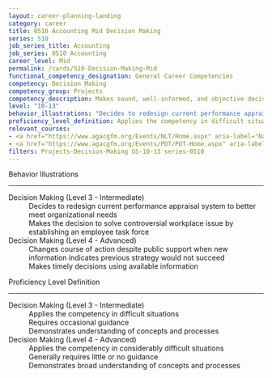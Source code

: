 ```yaml
---
layout: career-planning-landing
category: career
title: 0510 Accounting Mid Decision Making
series: 510
job_series_title: Accounting
job_series: 0510 Accounting
career_level: Mid
permalink: /cards/510-Decision-Making-Mid
functional_competency_designation: General Career Competencies
competency: Decision Making
competency_group: Projects
competency_description: Makes sound, well-informed, and objective decisions; perceives the impact and implications of decisions; commits to action, even in uncertain situations, to accomplish organizational goals; causes change 
level: "10-13"
behavior_illustrations: "Decides to redesign current performance appraisal system to better meet organizational needs ? Makes the decision to solve controversial workplace issue by establishing an employee task force ? Changes course of action despite public support when new information indicates previous strategy would not succeed ? Makes timely decisions using available information"
proficiency_level_definition: Applies the competency in difficult situations ? Requires occasional guidance ? Demonstrates understanding of concepts and processes ? Applies the competency in considerably difficult situations ? Generally requires little or no guidance ? Demonstrates broad understanding of concepts and processes
relevant_courses: 
- <a href="https://www.agacgfm.org/Events/NLT/Home.aspx" aria-label="National Leadership Training (NLT) - multi-competency training - https://www.agacgfm.org/Events/NLT/Home.aspx">National Leadership Training (NLT) - multi-competency training</a>, AGA
- <a href="https://www.agacgfm.org/Events/PDT/PDT-Home.aspx" aria-label="Professional Development Training (PDT) - multi-competency training - https://www.agacgfm.org/Events/PDT/PDT-Home.aspx">Professional Development Training (PDT) - multi-competency training</a>, AGA
filters: Projects-Decision-Making GS-10-13 series-0510
---
```


<div class="desktop:grid-col-6 margin-y-3">
  <div class="border-top-2 bg-white padding-3 shadow-5 height-full members-hover border-1px button-border border-top-blue radius-lg">
    <p class="text-bold label-color font-size-21">Behavior Illustrations</p>
    <hr class="hr-green"/>
    <dl class="text-base card-content-color"><dt>Decision Making (Level 3 - Intermediate)</dt><dd>Decides to redesign current performance appraisal system to better meet organizational needs </dd><dd> Makes the decision to solve controversial workplace issue by establishing an employee task force</dd><dt>Decision Making (Level 4 - Advanced)</dt><dd>Changes course of action despite public support when new information indicates previous strategy would not succeed </dd><dd> Makes timely decisions using available information</dd></dl>
  </div>
</div>
<div class="desktop:grid-col-6 margin-y-3">
  <div class="border-top-2 bg-white padding-3 shadow-5 height-full members-hover border-1px button-border border-top-blue radius-lg">
    <p class="text-bold label-color font-size-21">Proficiency Level Definition</p>
     <hr class="hr-green"/>
    <dl class="text-base card-content-color"><dt>Decision Making (Level 3 - Intermediate)</dt><dd>Applies the competency in difficult situations </dd><dd> Requires occasional guidance </dd><dd> Demonstrates understanding of concepts and processes</dd><dt>Decision Making (Level 4 - Advanced)</dt><dd>Applies the competency in considerably difficult situations </dd><dd> Generally requires little or no guidance </dd><dd> Demonstrates broad understanding of concepts and processes</dd></dl>
  </div>
</div>